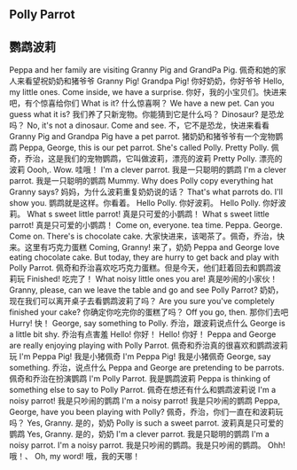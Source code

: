 ## Polly Parrot
## 鹦鹉波莉

Peppa and her family are visiting Granny Pig and GrandPa Pig.
佩奇和她的家人来看望祝奶奶和猪爷爷
Granny Pig! Grandpa Pig!
你好奶奶，你好爷爷
Hello, my little ones. Come inside, we have a surprise.
你好，我的小宝贝们。快进来吧，有个惊喜给你们
What is it?
什么惊喜啊？
We have a new pet. Can you guess what it is?
我们养了只新宠物。你能猜到它是什么吗？
Dinosaur?
是恐龙吗？
No, it's not a dinosaur. Come and see.
不，它不是恐龙，快进来看看
Granny Pig and Grandpa Pig have a pet parrot.
猪奶奶和猪爷爷有一个宠物鹦鹉
Peppa, George, this is our pet parrot. She's called Polly. Pretty Polly.
佩奇，乔治，这是我们的宠物鹦鹉，它叫做波莉，漂亮的波莉
Pretty Polly.
漂亮的波莉
Oooh,. Wow.
哇哦！
I'm a clever parrot.
我是一只聪明的鹦鹉
I'm a clever parrot.
我是一只聪明的鹦鹉
Mummy. Why does Polly copy everything hat Granny says?
妈妈，为什么波莉重复奶奶说的话？
That's what parrots do. I'll show you.
鹦鹉就是这样。你看着。
Hello Polly.
你好波莉。
Hello Polly.
你好波莉。
What s sweet little parrot!
真是只可爱的小鹦鹉！
What s sweet little parrot!
真是只可爱的小鹦鹉！
Come on, everyone. tea time. Peppa. George. Come on. There's is chocolate cake.
大家快进来，该喝茶了。佩奇，乔治，快来。这里有巧克力蛋糕
Coming, Granny!
来了，奶奶
Peppa and George love eating chocolate cake. But today, they are hurry to get back and play with Polly Parrot.
佩奇和乔治喜欢吃巧克力蛋糕。但是今天，他们赶着回去和鹦鹉波莉玩
Finished!
吃完了！
What noisy little ones you are!
真是吵闹的小家伙！
Granny, please, can we leave the table and go and see Polly Parrot?
奶奶，现在我们可以离开桌子去看鹦鹉波莉了吗？
Are you sure you've completely finished your cake?
你确定你吃完你的蛋糕了吗？
Off you go, then.
那你们去吧
Hurry!
快！
George, say something to Polly.
乔治，跟波莉说点什么
George is a little bit shy.
乔治有点害羞
Hello!
你好！
Hello!
你好！
Peppa and George are really enjoying playing with Polly Parrot.
佩奇和乔治真的很喜欢和鹦鹉波莉玩
I'm Peppa Pig!
我是小猪佩奇
I'm Peppa Pig!
我是小猪佩奇
George, say something.
乔治，说点什么
Peppa and George are pretending to be parrots.
佩奇和乔治在扮演鹦鹉
I'm Polly Parrot.
我是鹦鹉波莉
Peppa is thinking of something else to say to Polly Parrot.
佩奇在想还有什么和鹦鹉波莉说
I'm a noisy parrot!
我是只吵闹的鹦鹉
I'm a noisy parrot!
我是只吵闹的鹦鹉
Peppa, George, have you been playing with Polly?
佩奇，乔治，你们一直在和波莉玩吗？
Yes, Granny.
是的，奶奶
Polly is such a sweet parrot.
波莉真是只可爱的鹦鹉
Yes, Granny.
是的，奶奶
I'm a clever parrot.
我是只聪明的鹦鹉
 I'm a noisy parrot. I'm a noisy parrot.
我是只吵闹的鹦鹉。我是只吵闹的鹦鹉。
 Ohh!
哦！、
 Oh, my word!
哦，我的天哪！
